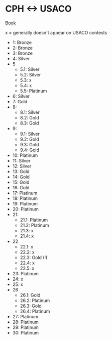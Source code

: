 # CPH <-> USACO

[Book](https://cses.fi/book/book.pdf)

x = generally doesn't appear on USACO contests

 * 1: Bronze
 * 2: Bronze
 * 3: Bronze
 * 4: Silver
 * 5
   * 5.1: Silver
   * 5.2: Silver
   * 5.3: x
   * 5.4: x
   * 5.5: Platinum
 * 6: Silver
 * 7: Gold
 * 8:
   * 8.1: Silver
   * 8.2: Gold
   * 8.3: Gold
 * 9:
   * 9.1: Silver
   * 9.2: Gold
   * 9.3: Gold
   * 9.4: Gold
 * 10: Platinum
 * 11: Silver
 * 12: Silver
 * 13: Gold
 * 14: Gold
 * 15: Gold
 * 16: Gold
 * 17: Platinum
 * 18: Platinum
 * 19: Platinum
 * 20: Platinum
 * 21:
   * 21.1: Platinum
   * 21.2: Platinum
   * 21.3: x
   * 21.4: x
 * 22
   * 22.1: x
   * 22.2: x
   * 22.3: Gold (!)
   * 22.4: x
   * 22.5: x
 * 23: Platinum
 * 24: x
 * 25: x
 * 26
   * 26.1: Gold
   * 26.2: Platinum
   * 26.3: Gold
   * 26.4: Platinum
 * 27: Platinum
 * 28: Platinum
 * 29: Platinum
 * 30: Platinum
